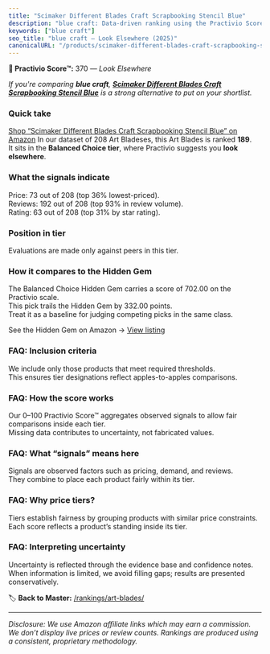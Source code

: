 ```yaml
---
title: "Scimaker Different Blades Craft Scrapbooking Stencil Blue"
description: "blue craft: Data-driven ranking using the Practivio Score™. Positioned by quality, value, demand, findability, momentum."
keywords: ["blue craft"]
seo_title: "blue craft — Look Elsewhere (2025)"
canonicalURL: "/products/scimaker-different-blades-craft-scrapbooking-stencil-blue-B0FBQR1M4M/"
---
```


**🚫 Practivio Score™:** 370 — _Look Elsewhere_


*If you're comparing **blue craft**, **[Scimaker Different Blades Craft Scrapbooking Stencil Blue](https://www.amazon.com/dp/B0FBQR1M4M?tag=practivio-20)** is a strong alternative to put on your shortlist.*
### Quick take
[Shop “Scimaker Different Blades Craft Scrapbooking Stencil Blue” on Amazon](https://www.amazon.com/dp/B0FBQR1M4M?tag=practivio-20)
In our dataset of 208 Art Bladeses, this Art Blades is ranked **189**.  
It sits in the **Balanced Choice tier**, where Practivio suggests you **look elsewhere**.

### What the signals indicate
Price: 73 out of 208 (top 36% lowest-priced).  
Reviews: 192 out of 208 (top 93% in review volume).  
Rating: 63 out of 208 (top 31% by star rating).  

### Position in tier
Evaluations are made only against peers in this tier.

### How it compares to the Hidden Gem
The Balanced Choice Hidden Gem carries a score of 702.00 on the Practivio scale.  
This pick trails the Hidden Gem by 332.00 points.  
Treat it as a baseline for judging competing picks in the same class.  

See the Hidden Gem on Amazon → [View listing](https://www.amazon.com/dp/B075NYWF5P?tag=practivio-20)

### FAQ: Inclusion criteria
We include only those products that meet required thresholds.  
This ensures tier designations reflect apples-to-apples comparisons.

### FAQ: How the score works
Our 0–100 Practivio Score™ aggregates observed signals to allow fair comparisons inside each tier.  
Missing data contributes to uncertainty, not fabricated values.

### FAQ: What “signals” means here
Signals are observed factors such as pricing, demand, and reviews.  
They combine to place each product fairly within its tier.

### FAQ: Why price tiers?
Tiers establish fairness by grouping products with similar price constraints.  
Each score reflects a product’s standing inside its tier.

### FAQ: Interpreting uncertainty
Uncertainty is reflected through the evidence base and confidence notes.  
When information is limited, we avoid filling gaps; results are presented conservatively.


🏷️ **Back to Master:** [/rankings/art-blades/](/rankings/art-blades/)

---
_Disclosure: We use Amazon affiliate links which may earn a commission. We don’t display live prices or review counts. Rankings are produced using a consistent, proprietary methodology._
